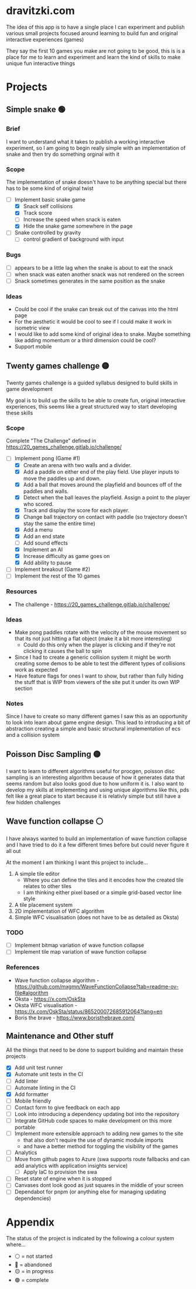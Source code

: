 # dravitzki.com

The idea of this app is to have a single place I can experiment and publish various small projects focused around learning to build fun and original interactive experiences (games)

They say the first 10 games you make are not going to be good, this is is a place for me to learn and experiment and learn the kind
of skills to make unique fun interactive things

# Projects

## Simple snake 🟢

### Brief

I want to understand what it takes to publish a working interactive experiment, so I am going to begin really simple with an implementation of snake and then try do something orginal with it

### Scope

The implementation of snake doesn't have to be anything special but there has to be some kind of original twist

- [ ] Implement basic snake game
  - [x] Snack self collisions
  - [x] Track score
  - [ ] Increase the speed when snack is eaten
  - [x] Hide the snake game somewhere in the page
- [ ] Snake controlled by gravity
  - [ ] control gradient of background with input

### Bugs

- [ ] appears to be a little lag when the snake is about to eat the snack
- [ ] when snack was eaten another snack was not rendered on the screen
- [ ] Snack sometimes generates in the same position as the snake

### Ideas

- Could be cool if the snake can break out of the canvas into the html page
- For the aesthetic it would be cool to see if I could make it work in isometric view
- I would like to add some kind of original idea to snake. Maybe something like adding momentum or a third dimension could be cool?
- Support mobile

## Twenty games challenge 🟡

Twenty games challenge is a guided syllabus designed to build skills in game development

My goal is to build up the skills to be able to create fun, original interactive experiences, this seems like a
great structured way to start developing these skills

### Scope

Complete "The Challenge" defined in https://20_games_challenge.gitlab.io/challenge/

- [ ] Implement pong (Game #1)
  - [x] Create an arena with two walls and a divider.
  - [x] Add a paddle on either end of the play field. Use player inputs to move the paddles up and down.
  - [x] Add a ball that moves around the playfield and bounces off of the paddles and walls.
  - [x] Detect when the ball leaves the playfield. Assign a point to the player who scored.
  - [x] Track and display the score for each player.
  - [x] Change ball trajectory on contact with paddle (so trajectory doesn't stay the same the entire time)
  - [x] Add a menu
  - [x] Add an end state
  - [ ] Add sound effects
  - [x] Implement an AI
  - [x] Increase difficulty as game goes on
  - [x] Add ability to pause
- [ ] Implement breakout (Game #2)
- [ ] Implement the rest of the 10 games

### Resources

- The challenge - https://20_games_challenge.gitlab.io/challenge/

### Ideas

- Make pong paddles rotate with the velocity of the mouse movement so that its not just hitting a flat object (make it a bit more interesting)
  - Could do this only when the player is clicking and if they're not clicking it causes the ball to spin
- Since I had to create a generic collision system it might be worth creating some demos to be able to test the different types of collisions work as expected
- Have feature flags for ones I want to show, but rather than fully hiding the stuff that is WIP from viewers of the site put it under its own WIP section

### Notes

Since I have to create so many different games I saw this as an opportunity to look into learn about game engine design. This lead to introducing a bit of
abstraction creating a simple and basic structural implementation of ecs and a collision system

## Poisson Disc Sampling 🟡

I want to learn to different algorithms useful for procgen, poisson disc sampling is an interesting algorithm because of how it generates data that seems random but also looks good due to how uniform it is. I also want to develop my skills at implementing and using unique algorithms like this, pds felt like a great place to start because it is relativly simple but still have a few hidden challenges

## Wave function collapse ⚪

I have always wanted to build an implementation of wave function collapse and I have tried to do it a few different times before but could never figure it all out

At the moment I am thinking I want this project to include...

1. A simple tile editor
   - Where you can define the tiles and it encodes how the created tile relates to other tiles
   - I am thinking either pixel based or a simple grid-based vector line style
2. A tile placement system
3. 2D implementation of WFC algorithm
4. Simple WFC visualisation (does not have to be as detailed as Oksta)

### TODO

- [ ] Implement bitmap variation of wave function collapse
- [ ] Implement tile map variation of wave function collapse

### References

- Wave function collapse algorithm - https://github.com/mxgmn/WaveFunctionCollapse?tab=readme-ov-file#algorithm
- Oksta - https://x.com/OskSta
- Oksta WFC visualisation - https://x.com/OskSta/status/865200072685912064?lang=en
- Boris the brave - https://www.boristhebrave.com/

## Maintenance and Other stuff

All the things that need to be done to support building and maintain these projects

- [x] Add unit test runner
- [x] Automate unit tests in the CI
- [ ] Add linter
- [ ] Automate linting in the CI
- [x] Add formatter
- [ ] Mobile friendly
- [ ] Contact form to give feedback on each app
- [ ] Look into introducing a dependency updating bot into the repository
- [ ] Integrate GitHub code spaces to make development on this more portable
- [ ] Implement more extensible approach to adding new games to the site
  - that also don't require the use of dynamic module imports
  - and have a better method for toggling the visibility of the games
- [ ] Analytics
- [ ] Move from github pages to Azure (swa supports route fallbacks and can add analytics with application insights service)
  - [ ] Apply IaC to provision the swa
- [ ] Reset state of engine when it is stopped
- [ ] Canvases dont look good as just squares in the middle of your screen
- [ ] Dependabot for pnpm (or anything else for managing updating dependencies)

# Appendix

The status of the project is indicated by the following a colour system where...

- ⚪ = not started
- 🔴 = abandoned
- 🟡 = in progress
- 🟢 = complete
